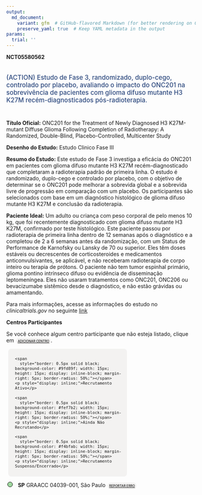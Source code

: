 ```yaml
---
output: 
  md_document:
    variant: gfm  # GitHub-flavored Markdown (for better rendering on GitHub)
    preserve_yaml: true  # Keep YAML metadata in the output
params:
  trial: ''
---
```


<script async src="https://scripts.simpleanalyticscdn.com/latest.js"></script>

**NCT05580562**

<div style="padding: 5px 5px 5px 0px; font-size: 1.20em; font-weight: 500; color: #2E4A7F; text-align: left; margin-bottom: 20px">

(ACTION) Estudo de Fase 3, randomizado, duplo-cego, controlado por
placebo, avaliando o impacto do ONC201 na sobrevivência de pacientes com
glioma difuso mutante H3 K27M recém-diagnosticados pós-radioterapia.

</div>

**Título Oficial:** ONC201 for the Treatment of Newly Diagnosed H3
K27M-mutant Diffuse Glioma Following Completion of Radiotherapy: A
Randomized, Double-Blind, Placebo-Controlled, Multicenter Study

**Desenho do Estudo:** Estudo Clinico Fase III

**Resumo do Estudo:** Este estudo de Fase 3 investiga a eficácia do
ONC201 em pacientes com glioma difuso mutante H3 K27M
recém-diagnosticado que completaram a radioterapia padrão de primeira
linha. O estudo é randomizado, duplo-cego e controlado por placebo, com
o objetivo de determinar se o ONC201 pode melhorar a sobrevida global e
a sobrevida livre de progressão em comparação com um placebo. Os
participantes são selecionados com base em um diagnóstico histológico de
glioma difuso mutante H3 K27M e conclusão da radioterapia.

**Paciente Ideal:** Um adulto ou criança com peso corporal de pelo menos
10 kg, que foi recentemente diagnosticado com glioma difuso mutante H3
K27M, confirmado por teste histológico. Este paciente passou por
radioterapia de primeira linha dentro de 12 semanas após o diagnóstico e
a completou de 2 a 6 semanas antes da randomização, com um Status de
Performance de Karnofsky ou Lansky de 70 ou superior. Eles têm doses
estáveis ou decrescentes de corticosteroides e medicamentos
anticonvulsivantes, se aplicável, e não receberam radioterapia de corpo
inteiro ou terapia de prótons. O paciente não tem tumor espinhal
primário, glioma pontino intrínseco difuso ou evidência de disseminação
leptomeníngea. Eles não usaram tratamentos como ONC201, ONC206 ou
bevacizumabe sistêmico desde o diagnóstico, e não estão grávidas ou
amamentando.

Para mais informações, acesse as informações do estudo no
*clinicaltrials.gov* no seguinte
[link](https://clinicaltrials.gov/ct2/show/NCT05580562)

**Centros Participantes**

Se você conhece algum centro participante que não esteja listado, clique
em
<span style="color: #2E4A7F; margin-left: 2px; padding: 4px; background-color: #f3f2f1; border-radius: 8px; font-weight: 500; font-size: 0.6em"><a
href="https://cancertrialsbr.shinyapps.io/formsapp?study_nct_id=NCT05580562&amp;location_id=N%2FA&amp;location_full_name=N%2FA&amp;form_type=Adicionar%20Centro"
target="_blank">ADICIONAR CENTRO</a></span>.

<div style="margin-bottom: 8px; margin-left: 5px; padding: 8px; max-width: 300px; background-color: #f3f2f1; border-radius: 8px; font-size: 0.9em">

<div style="margin-left: 10px;">

    <span 
      style="border: 0.5px solid black; background-color: #9fd89f; width: 15px; height: 15px; display: inline-block; margin-right: 5px; border-radius: 50%;"></span>
    <p style="display: inline;">Recrutamento Ativo</p>

</div>

<div style="margin-left: 10px;">

    <span 
      style="border: 0.5px solid black; background-color: #fef7b2; width: 15px; height: 15px; display: inline-block; margin-right: 5px; border-radius: 50%;"></span>
    <p style="display: inline;">Ainda Não Recrutando</p>

</div>

<div style="margin-left: 10px;">

    <span 
      style="border: 0.5px solid black; background-color: #f4bfab; width: 15px; height: 15px; display: inline-block; margin-right: 5px; border-radius: 50%;"></span>
    <p style="display: inline;">Recrutamento Suspenso/Encerrado</p>

</div>

</div>

<div style="margin: 3px;">

<span style="border: 0.5px solid black; display: inline-block; width: 12px; height: 12px; border-radius: 50%; margin-right: 10px; padding-bottom: 0px; background-color: #9fd89f;"></span>
<b>SP</b> GRAACC 04039-001, São Paulo
<span style="color: #2E4A7F; margin-left: 2px; padding: 4px; background-color: #f3f2f1; border-radius: 8px; font-weight: 500; font-size: 0.6em"><a
href="https://cancertrialsbr.shinyapps.io/formsapp?study_nct_id=NCT05580562&amp;location_id=HOSPITALDOGRAACCSAOPAULO04023062BRAZIL&amp;location_full_name=GRAACC%2C%2004039-001%2C%20S%C3%A3o%20Paulo&amp;form_type=Reportar%20Erro"
target="_blank">REPORTAR ERRO</a></span>

</div>
